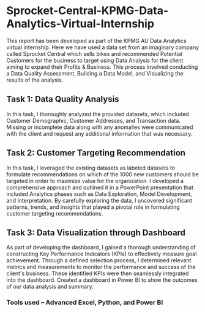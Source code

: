 # Sprocket-Central-KPMG-Data-Analytics-Virtual-Internship

This report has been developed as part of the KPMG AU Data Analytics virtual internship.
Here we have used a data set from an imaginary company called Sprocket Central which sells bikes and recommended Potential Customers for the business to target using Data Analysis for the client aiming to expand their Profits & Business. 
This process involved conducting a Data Quality Assessment, Building a Data Model, and Visualizing the results of the analysis.


## Task 1: Data Quality Analysis 

In this task, I thoroughly analyzed the provided datasets, which included Customer Demographic, Customer Addresses, and Transaction data. Missing or incomplete data along with any anomalies were communicated with the client and request any additional information that was necessary.


## Task 2: Customer Targeting Recommendation

In this task, I leveraged the existing datasets as labeled datasets to formulate recommendations on which of the 1000 new customers should be targeted in order to maximize value for the organization. I developed a comprehensive approach and outlined it in a PowerPoint presentation that included Analytics phases such as Data Exploration, Model Development, and Interpretation. By carefully exploring the data, I uncovered significant patterns, trends, and insights that played a pivotal role in formulating customer targeting recommendations.


## Task 3: Data Visualization through Dashboard

As part of developing the dashboard, I gained a thorough understanding of constructing Key Performance Indicators (KPIs) to effectively measure goal achievement. Through a defined selection process, I determined relevant metrics and measurements to monitor the performance and success of the client's business. These identified KPIs were then seamlessly integrated into the dashboard. 
Created a dashboard in Power BI to show the outcomes of our data analysis and summary.

### Tools used – Advanced Excel, Python, and Power BI
